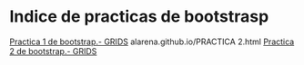 # Indice de practicas de bootstrasp
<a href="https://alarena.github.io/16abril.html">Practica 1 de bootstrap.- GRIDS</a> alarena.github.io/PRACTICA 2.html
<a href="https://alarena.github.io/PRACTICA%202.html">Practica 2 de bootstrap.- GRIDS</a>
